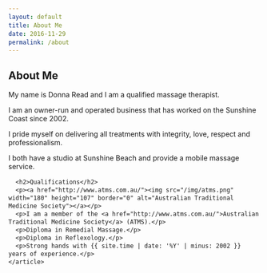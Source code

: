 ```yaml
---
layout: default
title: About Me
date: 2016-11-29
permalink: /about
---
```


<section>
  <div class="bg">
    <h1>About Me</h1>
    <article>
      <p>My name is Donna Read and I am a qualified massage therapist.</p>
      <p>I am an owner-run and operated business that has worked on the Sunshine Coast since 2002.</p>
      <p>I pride myself on delivering all treatments with integrity, love, respect and professionalism.</p>
      <p>I both have a studio at Sunshine Beach and provide a mobile massage service.</p>

      <h2>Qualifications</h2>
      <p><a href="http://www.atms.com.au/"><img src="/img/atms.png" width="180" height="107" border="0" alt="Australian Traditional Medicine Society"></a></p>
      <p>I am a member of the <a href="http://www.atms.com.au/">Australian Traditional Medicine Society</a> (ATMS).</p>
      <p>Diploma in Remedial Massage.</p>
      <p>Diploma in Reflexology.</p>
      <p>Strong hands with {{ site.time | date: '%Y' | minus: 2002 }} years of experience.</p>
    </article>
  </div>
</section>
